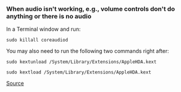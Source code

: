 ### When audio isn't working, e.g., volume controls don't do anything or there is no audio

In a Terminal window and run:

`sudo killall coreaudiod`

You may also need to run the following two commands right after:

`sudo kextunload /System/Library/Extensions/AppleHDA.kext`

`sudo kextload /System/Library/Extensions/AppleHDA.kext`

[Source](https://apple.stackexchange.com/questions/124476/unable-to-modify-the-volume-with-the-keyboard)
